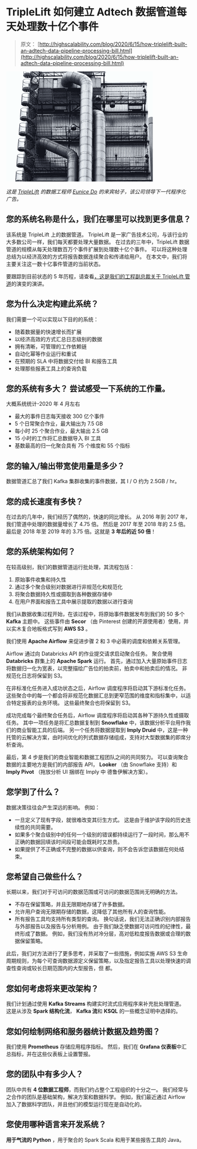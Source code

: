 # TripleLift 如何建立 Adtech 数据管道每天处理数十亿个事件

> 原文： [http://highscalability.com/blog/2020/6/15/how-triplelift-built-an-adtech-data-pipeline-processing-bill.html](http://highscalability.com/blog/2020/6/15/how-triplelift-built-an-adtech-data-pipeline-processing-bill.html)

![](img/1963d0fe5c064f572a5ce7f6a9647f17.png)

*这是 [TripleLift](https://triplelift.com/) 的数据工程师 [Eunice Do](https://www.linkedin.com/in/eunicedo/) 的来宾帖子，该公司领导下一代程序化广告。*

## 您的系统名称是什么，我们在哪里可以找到更多信息？

该系统是 TripleLift 上的数据管道。 TripleLift 是一家广告技术公司，与该行业的大多数公司一样，我们每天都要处理大量数据。 在过去的三年中，TripleLift 数据管道的规模从每天处理数百万个事件扩展到处理数十亿个事件。 可以将这种处理总结为以经济高效的方式将报告数据连续聚合和传递给用户。 在本文中，我们将主要关注这一数十亿事件管道的当前状态。

要跟踪到目前状态的 5 年历程，请查看[，这是我们的工程副总裁关于 TripleLift 管道](https://www.datacouncil.ai/talks/the-highs-and-lows-of-building-an-adtech-data-pipeline)的演变的演讲。

## 您为什么决定构建此系统？

我们需要一个可以实现以下目的的系统：

*   随着数据量的快速增长而扩展
*   以经济高效的方式汇总日志级别的数据
*   拥有清晰，可管理的工作依赖链
*   自动化幂等作业运行和重试
*   在预期的 SLA 中将数据交付给 BI 和报告工具
*   处理那些报表工具上的查询负载

## 您的系统有多大？ 尝试感受一下系统的工作量。

大概系统统计-2020 年 4 月左右

*   最大的事件日志每天接收 300 亿个事件
*   5 个日常聚合作业，最大输出为 7.5 GB
*   每小时 25 个聚合作业，最大输出 2.5 GB
*   15 小时的工作将汇总数据导入 BI 工具
*   基数最高的归一化聚合具有 75 个维度和 55 个指标

## 您的输入/输出带宽使用量是多少？

数据管道汇总了我们 Kafka 集群收集的事件数据，其 I / O 约为 2.5GB / hr。

## 您的成长速度有多快？

在过去的几年中，我们经历了偶然的，快速的同比增长。 从 2016 年到 2017 年，我们管道中处理的数据量增长了 4.75 倍。 然后是 2017 年至 2018 年的 2.5 倍。最后是 2018 年至 2019 年的 3.75 倍。这就是 **3 年后的近 50 倍**！

## 您的系统架构如何？

在较高级别，我们的数据管道运行批处理，其流程包括：

1.  原始事件收集和持久性
2.  通过多个聚合级别对数据进行非规范化和规范化
3.  将聚合数据持久性或摄取到各种数据存储中
4.  在用户界面和报告工具中展示提取的数据以进行查询

我们从数据收集过程开始，在该过程中，将原始事件数据发布到我们的 50 多个 **Kafka** 主题中。 这些事件由 **Secor** （由 Pinterest 创建的开源使用者）使用，并以实木复合地板格式写到 **AWS S3** 。

我们使用 **Apache Airflow** 来促进步骤 2 和 3 中必需的调度和依赖关系管理。

Airflow 通过向 Databricks API 的作业提交请求启动聚合任务。 聚合使用 **Databricks** 群集上的 **Apache Spark** 运行。 首先，通过加入大量原始事件日志将数据归一化为宽表，以完整描绘广告位的拍卖前，拍卖中和拍卖后的情况。 非规范化日志将保留到 S3。

在非标准化任务进入成功状态之后，Airflow 调度程序将启动其下游标准化任务。 这些聚合中的每一个都会将非规范化数据汇总到更窄范围的维度和指标集中，以适合特定报表的业务环境。 这些最终聚合也将保留到 S3。

成功完成每个最终聚合任务后，Airflow 调度程序将启动其各种下游持久性或摄取任务。 其中一项任务是将汇总数据复制到 **Snowflake** 中，该数据分析平台用作我们的商业智能工具的后端。 另一个任务将数据提取到 **Imply Druid** 中，这是一种托管的云解决方案，由时间优化的列式数据存储组成，支持对大型数据集的即席分析查询。

最后，第 4 步是我们的商业智能和数据工程团队之间的共同努力。 可以查询聚合数据的主要地方是我们的内部报告 API， **Looker** （由 Snowflake 支持）和 **Imply Pivot** （拖放分析 UI 捆绑在 Imply 中 德鲁伊解决方案）。

## 您学到了什么？

数据决策往往会产生深远的影响。 例如：

*   一旦定义了现有字段，就很难改变其衍生方式。 这是由于维护该字段的历史连续性的共同需要。
*   如果多个聚合级别中的任何一个级别的错误都持续运行了一段时间，那么用不正确的数据回填该时间段可能会既耗时又昂贵。
*   如果提供了不正确或不完整的数据以供查询，则不会告诉您该数据在何处结束。

## 您希望自己做些什么？

长期以来，我们对于可访问的数据范围或可访问的数据范围尚无明确的方法。

*   不存在保留策略，并且无限期地存储了许多数据。
*   允许用户查询无限期存储的数据，这降低了其他所有人的查询性能。
*   所有报告工具均支持所有类型的查询。 换句话说，我们无法正确识别内部报告与外部报告以及报告与分析用例。 由于我们缺乏使数据可访问性的纪律性，最终形成了数据。 例如，我们没有热对冷分层，高对低粒度报告数据或合理的数据保留策略。

此后，我们对方法进行了更多思考，并采取了一些措施，例如实施 AWS S3 生命周期规则，为每个可查询数据源定义保留策略，以及指定报告工具以处理快速的调查性查询或较长日期范围内的大型报告，但 都。

## 您如何考虑将来更改架构？

我们计划通过使用 **Kafka Streams** 构建实时流式应用程序来补充批处理管道。 这是从涉及 **Spark 结构化流**， **Kafka 流**和 **KSQL** 的一些概念证明中选择的。

## 您如何绘制网络和服务器统计数据及趋势图？

我们使用 **Prometheus** 存储应用程序指标。 然后，我们在 **Grafana 仪表板**中汇总指标，并在这些仪表板上设置警报。

## 您的团队中有多少人？

团队中共有 **4 位数据工程师**，而我们约占整个工程组织的十分之一。 我们经常与之合作的团队是基础架构，解决方案和数据科学。 例如，我们最近通过 Airflow 加入了数据科学团队，并且他们的模型运行现在是自动化的。

## 您使用哪种语言来开发系统？

**用于气流的 Python** ，用于聚合的 Spark Scala 和用于某些报告工具的 Java。
